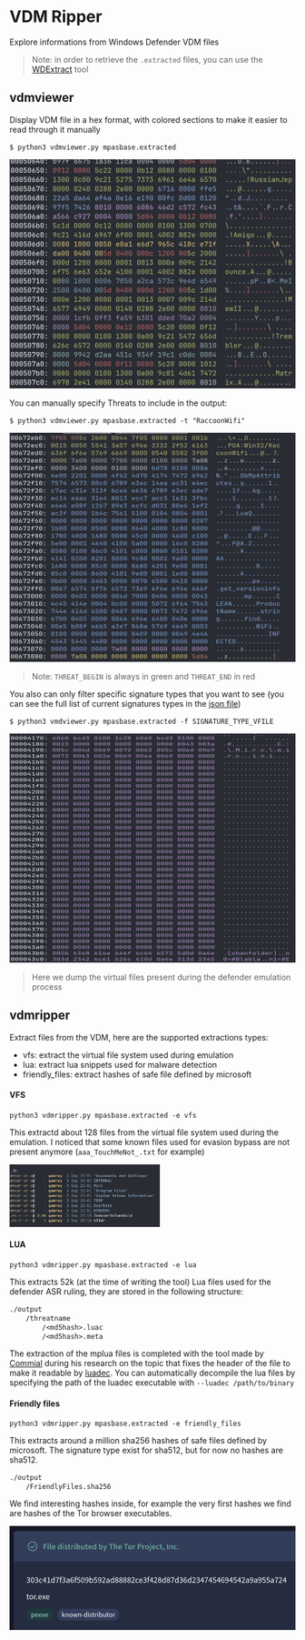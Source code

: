 # VDM Ripper

Explore informations from Windows Defender VDM files


> Note: in order to retrieve the `.extracted` files, you can use the [WDExtract](https://github.com/hfiref0x/WDExtract/) tool

## vdmviewer

Display VDM file in a hex format, with colored sections to make it easier to read through it manually

```
$ python3 vdmviewer.py mpasbase.extracted
```
![](./img/basic_view.png)

You can manually specify Threats to include in the output:
```
$ python3 vdmviewer.py mpasbase.extracted -t "RaccoonWifi"
```
![](./img/named_threat.png)

> Note: `THREAT_BEGIN` is always in green and `THREAT_END` in red

You also can only filter specific signature types that you want to see (you can see the full list of current signatures types in the [json file](./sig_types.json))
```
$ python3 vmdviewer.py mpasbase.extracted -f SIGNATURE_TYPE_VFILE
``` 
![](./img/virtual_file.png)

> Here we dump the virtual files present during the defender emulation process

## vdmripper

Extract files from the VDM, here are the supported extractions types:
- vfs: extract the virtual file system used during emulation
- lua: extract lua snippets used for malware detection
- friendly_files: extract hashes of safe file defined by microsoft

#### VFS
```
python3 vdmripper.py mpasbase.extracted -e vfs
```
This extractd about 128 files from the virtual file system used during the emulation. I noticed that some known files used for evasion bypass are not present anymore (`aaa_TouchMeNot_.txt` for example)

![](./img/vfs.png)

#### LUA
```
python3 vdmripper.py mpasbase.extracted -e lua
```

This extracts 52k (at the time of writing the tool) Lua files used for the defender ASR ruling, they are stored in the following structure:
```
./output
	/threatname
		/<md5hash>.luac
		/<md5hash>.meta
```

The extraction of the mplua files is completed with the tool made by [Commial](https://github.com/commial/experiments/tree/master/windows-defender/lua) during his research on the topic that fixes the header of the file to make it readable by [luadec](https://github.com/viruscamp/luadec). You can automatically decompile the lua files by specifying the path of the luadec executable with `--luadec /path/to/binary`


#### Friendly files
```
python3 vdmripper.py mpasbase.extracted -e friendly_files
```

This extracts around a million sha256 hashes of safe files defined by microsoft. The signature type exist for sha512, but for now no hashes are sha512.

```
./output
	/FriendlyFiles.sha256
```

We find interesting hashes inside, for example the very first hashes we find are hashes of the Tor browser executables.

![](./img/tor.png)